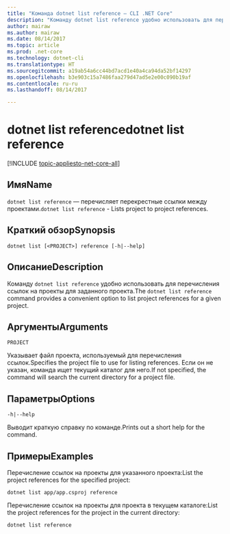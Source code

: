 ```yaml
---
title: "Команда dotnet list reference — CLI .NET Core"
description: "Команду dotnet list reference удобно использовать для перечисления ссылок между проектами."
author: mairaw
ms.author: mairaw
ms.date: 08/14/2017
ms.topic: article
ms.prod: .net-core
ms.technology: dotnet-cli
ms.translationtype: HT
ms.sourcegitcommit: a19ab54a6cc44bd7acd1e40a4ca94da52bf14297
ms.openlocfilehash: b3e903c15a7486faa279d47ad5e2e00c090b19af
ms.contentlocale: ru-ru
ms.lasthandoff: 08/14/2017

---
```

# <a name="dotnet-list-reference"></a><span data-ttu-id="c1ce7-103">dotnet list reference</span><span class="sxs-lookup"><span data-stu-id="c1ce7-103">dotnet list reference</span></span>

[!INCLUDE [topic-appliesto-net-core-all](../../../includes/topic-appliesto-net-core-all.md)]

## <a name="name"></a><span data-ttu-id="c1ce7-104">Имя</span><span class="sxs-lookup"><span data-stu-id="c1ce7-104">Name</span></span>

<span data-ttu-id="c1ce7-105">`dotnet list reference` — перечисляет перекрестные ссылки между проектами.</span><span class="sxs-lookup"><span data-stu-id="c1ce7-105">`dotnet list reference` - Lists project to project references.</span></span>

## <a name="synopsis"></a><span data-ttu-id="c1ce7-106">Краткий обзор</span><span class="sxs-lookup"><span data-stu-id="c1ce7-106">Synopsis</span></span>

`dotnet list [<PROJECT>] reference [-h|--help]`

## <a name="description"></a><span data-ttu-id="c1ce7-107">Описание</span><span class="sxs-lookup"><span data-stu-id="c1ce7-107">Description</span></span>

<span data-ttu-id="c1ce7-108">Команду `dotnet list reference` удобно использовать для перечисления ссылок на проекты для заданного проекта.</span><span class="sxs-lookup"><span data-stu-id="c1ce7-108">The `dotnet list reference` command provides a convenient option to list project references for a given project.</span></span>

## <a name="arguments"></a><span data-ttu-id="c1ce7-109">Аргументы</span><span class="sxs-lookup"><span data-stu-id="c1ce7-109">Arguments</span></span>

`PROJECT`

<span data-ttu-id="c1ce7-110">Указывает файл проекта, используемый для перечисления ссылок.</span><span class="sxs-lookup"><span data-stu-id="c1ce7-110">Specifies the project file to use for listing references.</span></span> <span data-ttu-id="c1ce7-111">Если он не указан, команда ищет текущий каталог для него.</span><span class="sxs-lookup"><span data-stu-id="c1ce7-111">If not specified, the command will search the current directory for a project file.</span></span>

## <a name="options"></a><span data-ttu-id="c1ce7-112">Параметры</span><span class="sxs-lookup"><span data-stu-id="c1ce7-112">Options</span></span>

`-h|--help`

<span data-ttu-id="c1ce7-113">Выводит краткую справку по команде.</span><span class="sxs-lookup"><span data-stu-id="c1ce7-113">Prints out a short help for the command.</span></span>

## <a name="examples"></a><span data-ttu-id="c1ce7-114">Примеры</span><span class="sxs-lookup"><span data-stu-id="c1ce7-114">Examples</span></span>

<span data-ttu-id="c1ce7-115">Перечисление ссылок на проекты для указанного проекта:</span><span class="sxs-lookup"><span data-stu-id="c1ce7-115">List the project references for the specified project:</span></span>

`dotnet list app/app.csproj reference`

<span data-ttu-id="c1ce7-116">Перечисление ссылок на проекты для проекта в текущем каталоге:</span><span class="sxs-lookup"><span data-stu-id="c1ce7-116">List the project references for the project in the current directory:</span></span>

`dotnet list reference`

